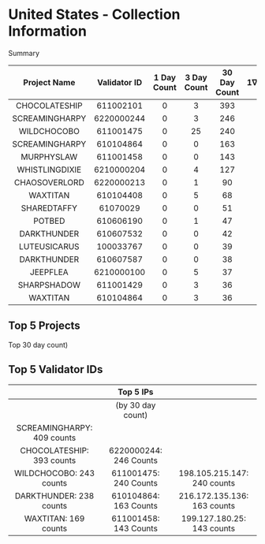 # United States - Collection Information 

Summary

| Project Name | Validator ID | 1 Day Count | 3 Day Count | 30 Day Count | $1 \nabla$ | IP |
| :--: | :--: | :--: | :--: | :--: | :--: | :--: |
| CHOCOLATESHIP | 611002101 | 0 | 3 | 393 |  | 50.115.118.140 |
| SCREAMINGHARPY | 6220000244 | 0 | 3 | 246 |  | 198.144.105.223 |
| WILDCHOCOBO | 611001475 | 0 | 25 | 240 |  | 198.105.215.147 |
| SCREAMINGHARPY | 610104864 | 0 | 0 | 163 |  | 216.172.135.136 |
| MURPHYSLAW | 611001458 | 0 | 0 | 143 |  | 199.127.100.25 |
| WHISTLINGDIXIE | 6210000204 | 0 | 4 | 127 |  | 68.68.107.164 |
| CHAOSOVERLORD | 6220000213 | 0 | 1 | 90 |  | 68.68.108.69 |
| WAXTITAN | 610104408 | 0 | 5 | 68 |  | 65.49.68.162 |
| SHAREDTAFFY | 61070029 | 0 | 0 | 51 |  | 37.72.168.84 |
| POTBED | 610606190 | 0 | 1 | 47 |  | 198.144.107.45 |
| DARKTHUNDER | 610607532 | 0 | 0 | 42 |  | 216.172.135.105 |
| LUTEUSICARUS | 100033767 | 0 | 0 | 39 |  | 50.115.119.172 |
| DARKTHUNDER | 610607587 | 0 | 0 | 38 |  | 198.144.107.244 |
| JEEPFLEA | 6210000100 | 0 | 5 | 37 |  | 69.175.29.74 |
| SHARPSHADOW | 611001429 | 0 | 3 | 36 |  | 184.154.95.24 |
| WAXTITAN | 610104864 | 0 | 3 | 36 |  | 64.0.146.308 |

## Top 5 Projects

Top 30 day count)

## Top 5 Validator IDs

|  | Top 5 IPs |  |
| :--: | :--: | :--: |
|  | (by 30 day count) |  |
| SCREAMINGHARPY: 409 counts |  |  |
| CHOCOLATESHIP: 393 counts | 6220000244: 246 Counts |  |
| WILDCHOCOBO: 243 counts | 611001475: 240 Counts | 198.105.215.147: 240 counts |
| DARKTHUNDER: 238 counts | 610104864: 163 Counts | 216.172.135.136: 163 counts |
| WAXTITAN: 169 counts | 611001458: 143 Counts | 199.127.180.25: 143 counts |
